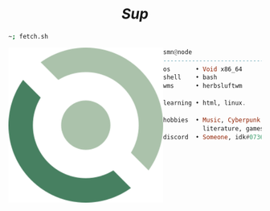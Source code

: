 <h1 align="center">
  <i> Sup </i>
</h1>


```sh
~; fetch.sh
```

<img align="left" src="https://github.com/void-linux/void-packages/blob/master/srcpkgs/void-artwork/files/icons/void-logo-notext-256.png?raw=true" width="308" />

```haskell
smn@node
------------------------------
os       • Void x86_64
shell    • bash
wms      • herbsluftwm

learning • html, linux.

hobbies  • Music, Cyberpunk 
           literature, games
discord  • Someone, idk#0736
```
